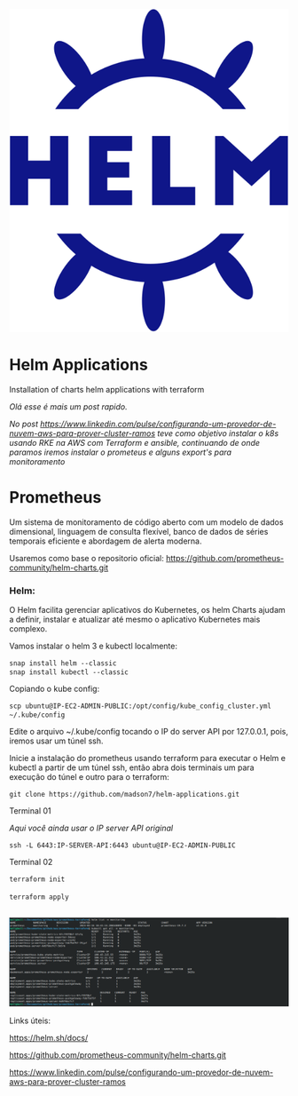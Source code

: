 ![get nodes](./img/helm.svg)
# Helm Applications
Installation of charts helm applications with terraform

*Olá esse é mais um post rapido.*

*No post https://www.linkedin.com/pulse/configurando-um-provedor-de-nuvem-aws-para-prover-cluster-ramos teve como objetivo instalar o k8s usando RKE na AWS com Terraform e ansible, continuando de onde paramos iremos instalar o prometeus e alguns export's para monitoramento*

# Prometheus

Um sistema de monitoramento de código aberto com um modelo de dados dimensional, linguagem de consulta flexível, banco de dados de séries temporais eficiente e abordagem de alerta moderna.

Usaremos como base o repositorio oficial:
https://github.com/prometheus-community/helm-charts.git

### Helm:

O Helm facilita gerenciar aplicativos do Kubernetes, os helm Charts ajudam a definir, instalar e atualizar até mesmo o aplicativo Kubernetes mais complexo.

Vamos instalar o helm 3 e kubectl localmente:
```
snap install helm --classic
snap install kubectl --classic
```

Copiando o kube config:
```
scp ubuntu@IP-EC2-ADMIN-PUBLIC:/opt/config/kube_config_cluster.yml ~/.kube/config
```

Edite o arquivo ~/.kube/config tocando o IP do server API por 127.0.0.1, pois, iremos usar um túnel ssh.

Inicie a instalação do prometheus usando terraform para executar o Helm e kubectl a partir de um túnel ssh, então abra dois terminais um para execução do túnel e outro para o terraform:

```
git clone https://github.com/madson7/helm-applications.git
```

Terminal 01

*Aqui você ainda usar o IP server API original*
```
ssh -L 6443:IP-SERVER-API:6443 ubuntu@IP-EC2-ADMIN-PUBLIC
```
Terminal 02
```
terraform init

terraform apply


```

![get nodes](./img/getAll.png)

Links úteis:

https://helm.sh/docs/

https://github.com/prometheus-community/helm-charts.git

https://www.linkedin.com/pulse/configurando-um-provedor-de-nuvem-aws-para-prover-cluster-ramos